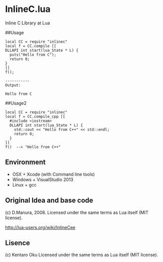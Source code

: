 # InlineC.lua

Inline C Library at Lua

##Usage

    local CC = require "inlinec"
    local f = CC.compile [[
    DLLAPI int start(lua_State * L) {
      puts("Hello from C");
      return 0;
    }
    ]]
    f();
    
    -----------
    Output:
    
    Hello from C


##Usage2

    local CC = require "inlinec"
    local f = CC.compile_cpp [[
      #include <iostream>
      DLLAPI int start(lua_State * L) {
        std::cout << "Hello from C++" << std::endl;
        return 0;
      }
    ]]
    f()  --> "Hello from C++"


## Environment

* OSX + Xcode (with Command line tools)
* Windows + VisualStudio 2013
* Linux + gcc


## Original Idea and base code

   (c) D.Manura, 2008.
   Licensed under the same terms as Lua itself (MIT license).
   
   http://lua-users.org/wiki/InlineCee


## Lisence

   (c) Kentaro Oku
   Licensed under the same terms as Lua itself (MIT license).

